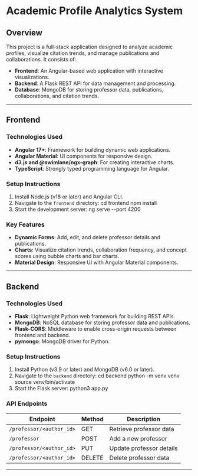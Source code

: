 # Academic Profile Analytics System

## Overview
This project is a full-stack application designed to analyze academic profiles, visualize citation trends, and manage publications and collaborations. It consists of:
- **Frontend**: An Angular-based web application with interactive visualizations.
- **Backend**: A Flask REST API for data management and processing.
- **Database**: MongoDB for storing professor data, publications, collaborations, and citation trends.

---

## Frontend

### **Technologies Used**
- **Angular 17+**: Framework for building dynamic web applications.
- **Angular Material**: UI components for responsive design.
- **d3.js and @swimlane/ngx-graph**: For creating interactive charts.
- **TypeScript**: Strongly typed programming language for Angular.

### **Setup Instructions**
1. Install Node.js (v18 or later) and Angular CLI.
2. Navigate to the `frontend` directory:
   cd frontend
   npm install
3.  Start the development server:
    ng serve --port 4200


### **Key Features**
- **Dynamic Forms**: Add, edit, and delete professor details and publications.
- **Charts**: Visualize citation trends, collaboration frequency, and concept scores using bubble charts and bar charts.
- **Material Design**: Responsive UI with Angular Material components.

---

## Backend

### **Technologies Used**
- **Flask**: Lightweight Python web framework for building REST APIs.
- **MongoDB**: NoSQL database for storing professor data and publications.
- **Flask-CORS**: Middleware to enable cross-origin requests between frontend and backend.
- **pymongo**: MongoDB driver for Python.

### **Setup Instructions**
1. Install Python (v3.9 or later) and MongoDB (v6.0 or later).
2. Navigate to the `backend` directory:
   cd backend
   python -m venv venv
   source venv/bin/activate
3. Start the Flask server:
   python3 app.py

### **API Endpoints**
| Endpoint                | Method | Description                     |
|-------------------------|--------|---------------------------------|
| `/professor/<author_id>` | GET    | Retrieve professor data         |
| `/professor`             | POST   | Add a new professor             |
| `/professor/<author_id>` | PUT    | Update professor details        |
| `/professor/<author_id>` | DELETE | Delete professor data           |

---